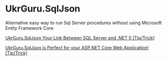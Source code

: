 # UkrGuru.SqlJson
Alternative easy way to run Sql Server procedures without using Microsoft Entity Framework Core

<p>
<a href="https://www.codeproject.com/Tips/5295154/UkrGuru-SqlJson-Your-Link-Between-SQL-Server-and-N">UkrGuru.SqlJson Your Link Between SQL Server and .NET 5 [Tip/Trick]</a>
</p>

<p>
<a href="https://www.codeproject.com/Tips/5295844/UkrGuru-SqlJson-is-Perfect-for-your-ASP-NET-Core-W">UkrGuru.SqlJson is Perfect for your ASP.NET Core Web Application! [Tip/Trick]</a>
</p>

